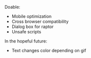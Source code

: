 Doable:
- Mobile optimization
- Cross browser compatibility
- Dialog box for raptor
- Unsafe scripts

In the hopeful future:
- Text changes color depending on gif 
